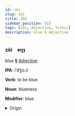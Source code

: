 ```yaml
---
id: zöi
slug: zöi
title: ZÖİ
sidebar_position: 515
tags: [zöi, Adjective, Turkic]
description: blue § Adjective
---
```


### zöi&emsp;<span kind="abugida">ⱴıɽɟ</span>

*blue* **§** [Adjective](../../tags/Adjective)

**IPA**: /ˈd͡ʒo.i/

**Verb**: to be blue

**Noun**: blueness

**Modifier**: blue

<details>
    <summary>Origin</summary>
    Azerbaijani göy [d͡ʒœj]<br/>
    <em>Turkic Language Family</em>
</details>